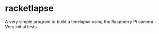 racketlapse
===========

A very simple program to build a timelapse using the Raspberry Pi camera.
Very initial tests
